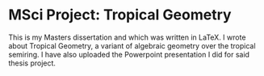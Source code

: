 # MSci Project: Tropical Geometry
This is my Masters dissertation and which was written in LaTeX. I wrote about Tropical Geometry, a variant of algebraic geometry over the tropical semiring. I have also uploaded the Powerpoint presentation I did for said thesis project.
